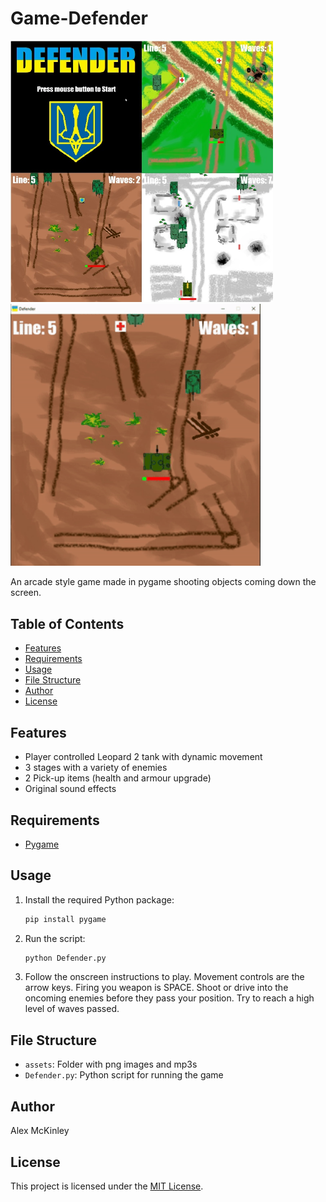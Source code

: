 # Game-Defender

<img src="screenshots.jpg" width="420"> <img src="assets/preview.gif" width="400">

An arcade style game made in pygame shooting objects coming down the screen.

## Table of Contents
- [Features](#features)
- [Requirements](#requirements)
- [Usage](#usage)
- [File Structure](#file-structure)
- [Author](#author)
- [License](#license)

## Features
- Player controlled Leopard 2 tank with dynamic movement
- 3 stages with a variety of enemies
- 2 Pick-up items (health and armour upgrade)
- Original sound effects

## Requirements
- [Pygame](https://pypi.org/project/pygame/)

## Usage
1. Install the required Python package:

   ```bash
   pip install pygame
   ```

2. Run the script:

   ```bash
   python Defender.py
   ```

3. Follow the onscreen instructions to play. Movement controls are the arrow keys. Firing you weapon is SPACE. Shoot or drive into the oncoming enemies before they pass your position. Try to reach a high level of waves passed.

## File Structure
- `assets`: Folder with png images and mp3s
- `Defender.py`: Python script for running the game

## Author
Alex McKinley

## License
This project is licensed under the [MIT License](LICENSE).

